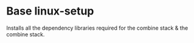 # Base linux-setup
Installs all the dependency libraries required for the combine stack &
the combine stack.
